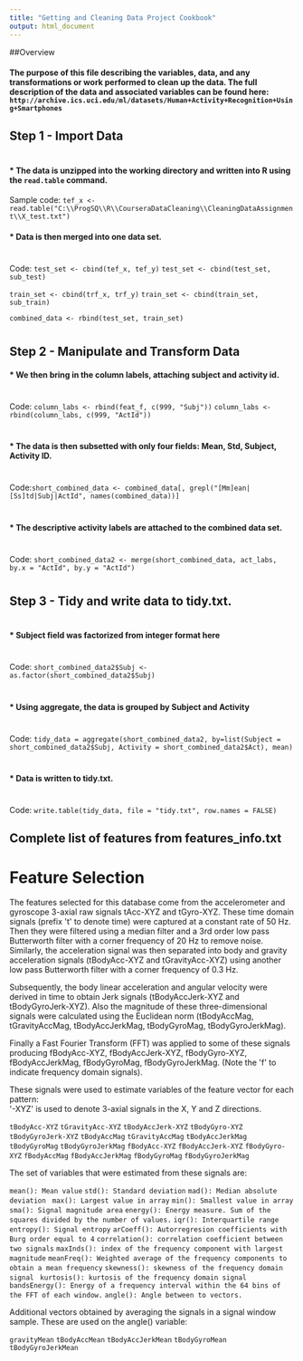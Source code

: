 ```yaml
---
title: "Getting and Cleaning Data Project Cookbook"
output: html_document
---
```


##Overview

#### The purpose of this file describing the variables, data, and any transformations or work performed to clean up the data. The full description of the data and associated variables can be found here: `http://archive.ics.uci.edu/ml/datasets/Human+Activity+Recognition+Using+Smartphones`


## Step 1 - Import Data
#
#
#### * The data is unzipped into the working directory and written into R using the `read.table` command.

Sample code: `tef_x <- read.table("C:\\ProgSQ\\R\\CourseraDataCleaning\\CleaningDataAssignment\\X_test.txt")`

#### * Data is then merged into one data set.
#
#
Code: 
`test_set <- cbind(tef_x, tef_y)`
`test_set <- cbind(test_set, sub_test)`

`train_set <- cbind(trf_x, trf_y)`
`train_set <- cbind(train_set, sub_train)`

`combined_data <- rbind(test_set, train_set)`
#
#


## Step 2 - Manipulate and Transform Data

#### * We then bring in the column labels, attaching subject and activity id.


#
#


Code: 
`column_labs <- rbind(feat_f, c(999, "Subj"))`
`column_labs <- rbind(column_labs, c(999, "ActId"))`
#
#


#### * The data is then subsetted with only four fields: Mean, Std, Subject, Activity ID.


#
#


Code:`short_combined_data <- combined_data[, grepl("[Mm]ean|[Ss]td|Subj|ActId", names(combined_data))]`


#
#


#### * The descriptive activity labels are attached to the combined data set.


#
#


Code: `short_combined_data2 <- merge(short_combined_data, act_labs, by.x = "ActId", by.y = "ActId")`


#
#


## Step 3 - Tidy and write data to tidy.txt.


#
#


#### * Subject field was factorized from integer format here


#
#


Code: `short_combined_data2$Subj <- as.factor(short_combined_data2$Subj)`


#
#


#### * Using aggregate, the data is grouped by Subject and Activity


#
#


Code: `tidy_data = aggregate(short_combined_data2, by=list(Subject = short_combined_data2$Subj, Activity = short_combined_data2$Act), mean)`


#
#


#### * Data is written to tidy.txt.


#
#


Code: `write.table(tidy_data, file = "tidy.txt", row.names = FALSE)`

## Complete list of features from features_info.txt

Feature Selection 
=================

The features selected for this database come from the accelerometer and gyroscope 3-axial raw signals tAcc-XYZ and tGyro-XYZ. These time domain signals (prefix 't' to denote time) were captured at a constant rate of 50 Hz. Then they were filtered using a median filter and a 3rd order low pass Butterworth filter with a corner frequency of 20 Hz to remove noise. Similarly, the acceleration signal was then separated into body and gravity acceleration signals (tBodyAcc-XYZ and tGravityAcc-XYZ) using another low pass Butterworth filter with a corner frequency of 0.3 Hz. 

Subsequently, the body linear acceleration and angular velocity were derived in time to obtain Jerk signals (tBodyAccJerk-XYZ and tBodyGyroJerk-XYZ). Also the magnitude of these three-dimensional signals were calculated using the Euclidean norm (tBodyAccMag, tGravityAccMag, tBodyAccJerkMag, tBodyGyroMag, tBodyGyroJerkMag). 

Finally a Fast Fourier Transform (FFT) was applied to some of these signals producing fBodyAcc-XYZ, fBodyAccJerk-XYZ, fBodyGyro-XYZ, fBodyAccJerkMag, fBodyGyroMag, fBodyGyroJerkMag. (Note the 'f' to indicate frequency domain signals). 

These signals were used to estimate variables of the feature vector for each pattern:  
'-XYZ' is used to denote 3-axial signals in the X, Y and Z directions.

`tBodyAcc-XYZ`
`tGravityAcc-XYZ`
`tBodyAccJerk-XYZ`
`tBodyGyro-XYZ`
`tBodyGyroJerk-XYZ`
`tBodyAccMag`
`tGravityAccMag`
`tBodyAccJerkMag`
`tBodyGyroMag`
`tBodyGyroJerkMag`
`fBodyAcc-XYZ`
`fBodyAccJerk-XYZ`
`fBodyGyro-XYZ`
`fBodyAccMag`
`fBodyAccJerkMag`
`fBodyGyroMag`
`fBodyGyroJerkMag`

The set of variables that were estimated from these signals are: 

`mean(): Mean value`
`std(): Standard deviation`
`mad(): Median absolute deviation `
`max(): Largest value in array`
`min(): Smallest value in array`
`sma(): Signal magnitude area`
`energy(): Energy measure. Sum of the squares divided by the number of values.` 
`iqr(): Interquartile range `
`entropy(): Signal entropy`
`arCoeff(): Autorregresion coefficients with Burg order equal to 4`
`correlation(): correlation coefficient between two signals`
`maxInds(): index of the frequency component with largest magnitude`
`meanFreq(): Weighted average of the frequency components to obtain a mean frequency`
`skewness(): skewness of the frequency domain signal `
`kurtosis(): kurtosis of the frequency domain signal `
`bandsEnergy(): Energy of a frequency interval within the 64 bins of the FFT of each window.`
`angle(): Angle between to vectors.`

Additional vectors obtained by averaging the signals in a signal window sample. These are used on the angle() variable:

`gravityMean`
`tBodyAccMean`
`tBodyAccJerkMean`
`tBodyGyroMean`
`tBodyGyroJerkMean`

